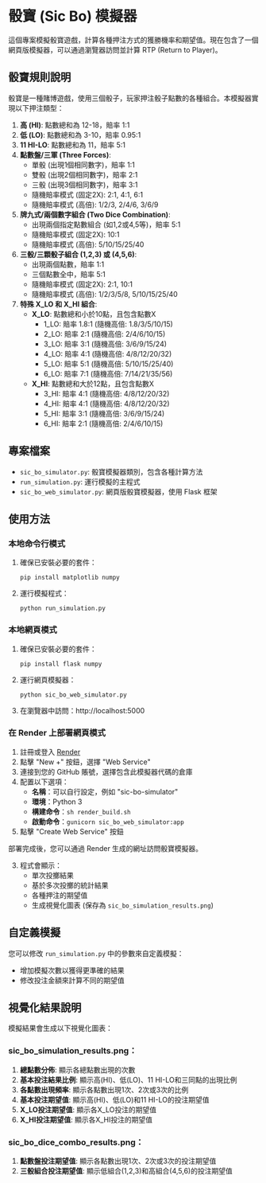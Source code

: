 # 骰寶 (Sic Bo) 模擬器

這個專案模擬骰寶遊戲，計算各種押注方式的獲勝機率和期望值。現在包含了一個網頁版模擬器，可以通過瀏覽器訪問並計算 RTP (Return to Player)。

## 骰寶規則說明

骰寶是一種賭博遊戲，使用三個骰子，玩家押注骰子點數的各種組合。本模擬器實現以下押注類型：

1. **高 (HI)**: 點數總和為 12-18，賠率 1:1
2. **低 (LO)**: 點數總和為 3-10，賠率 0.95:1
3. **11 HI-LO**: 點數總和為 11，賠率 5:1
4. **點數盤/三軍 (Three Forces)**:
   - 單骰 (出現1個相同數字)，賠率 1:1
   - 雙骰 (出現2個相同數字)，賠率 2:1
   - 三骰 (出現3個相同數字)，賠率 3:1
   - 隨機賠率模式 (固定2X): 2:1, 4:1, 6:1
   - 隨機賠率模式 (高倍): 1/2/3, 2/4/6, 3/6/9
5. **牌九式/兩個數字組合 (Two Dice Combination)**:
   - 出現兩個指定點數組合 (如1,2或4,5等)，賠率 5:1
   - 隨機賠率模式 (固定2X): 10:1
   - 隨機賠率模式 (高倍): 5/10/15/25/40
6. **三骰/三顆骰子組合 (1,2,3) 或 (4,5,6)**:
   - 出現兩個點數，賠率 1:1
   - 三個點數全中，賠率 5:1
   - 隨機賠率模式 (固定2X): 2:1, 10:1
   - 隨機賠率模式 (高倍): 1/2/3/5/8, 5/10/15/25/40
7. **特殊 X_LO 和 X_HI 組合**:
   - **X_LO**: 點數總和小於10點，且包含點數X
     - 1_LO: 賠率 1.8:1 (隨機高倍: 1.8/3/5/10/15)
     - 2_LO: 賠率 2:1 (隨機高倍: 2/4/6/10/15)
     - 3_LO: 賠率 3:1 (隨機高倍: 3/6/9/15/24)
     - 4_LO: 賠率 4:1 (隨機高倍: 4/8/12/20/32)
     - 5_LO: 賠率 5:1 (隨機高倍: 5/10/15/25/40)
     - 6_LO: 賠率 7:1 (隨機高倍: 7/14/21/35/56)
   - **X_HI**: 點數總和大於12點，且包含點數X
     - 3_HI: 賠率 4:1 (隨機高倍: 4/8/12/20/32)
     - 4_HI: 賠率 4:1 (隨機高倍: 4/8/12/20/32)
     - 5_HI: 賠率 3:1 (隨機高倍: 3/6/9/15/24)
     - 6_HI: 賠率 2:1 (隨機高倍: 2/4/6/10/15)

## 專案檔案

- `sic_bo_simulator.py`: 骰寶模擬器類別，包含各種計算方法
- `run_simulation.py`: 運行模擬的主程式
- `sic_bo_web_simulator.py`: 網頁版骰寶模擬器，使用 Flask 框架

## 使用方法

### 本地命令行模式

1. 確保已安裝必要的套件：
   ```
   pip install matplotlib numpy
   ```

2. 運行模擬程式：
   ```
   python run_simulation.py
   ```

### 本地網頁模式

1. 確保已安裝必要的套件：
   ```
   pip install flask numpy
   ```

2. 運行網頁模擬器：
   ```
   python sic_bo_web_simulator.py
   ```

3. 在瀏覽器中訪問：http://localhost:5000

### 在 Render 上部署網頁模式

1. 註冊或登入 [Render](https://render.com/)
2. 點擊 "New +" 按鈕，選擇 "Web Service"
3. 連接到您的 GitHub 賬號，選擇包含此模擬器代碼的倉庫
4. 配置以下選項：
   - **名稱**：可以自行設定，例如 "sic-bo-simulator"
   - **環境**：Python 3
   - **構建命令**：`sh render_build.sh`
   - **啟動命令**：`gunicorn sic_bo_web_simulator:app`
5. 點擊 "Create Web Service" 按鈕

部署完成後，您可以通過 Render 生成的網址訪問骰寶模擬器。

3. 程式會顯示：
   - 單次投擲結果
   - 基於多次投擲的統計結果
   - 各種押注的期望值
   - 生成視覺化圖表 (保存為 `sic_bo_simulation_results.png`)

## 自定義模擬

您可以修改 `run_simulation.py` 中的參數來自定義模擬：
- 增加模擬次數以獲得更準確的結果
- 修改投注金額來計算不同的期望值

## 視覺化結果說明

模擬結果會生成以下視覺化圖表：

### sic_bo_simulation_results.png：
1. **總點數分佈**: 顯示各總點數出現的次數
2. **基本投注結果比例**: 顯示高(HI)、低(LO)、11 HI-LO和三同點的出現比例
3. **各點數出現頻率**: 顯示各點數出現1次、2次或3次的比例
4. **基本投注期望值**: 顯示高(HI)、低(LO)和11 HI-LO的投注期望值
5. **X_LO投注期望值**: 顯示各X_LO投注的期望值
6. **X_HI投注期望值**: 顯示各X_HI投注的期望值

### sic_bo_dice_combo_results.png：
1. **點數盤投注期望值**: 顯示各點數出現1次、2次或3次的投注期望值
2. **三骰組合投注期望值**: 顯示低組合(1,2,3)和高組合(4,5,6)的投注期望值
